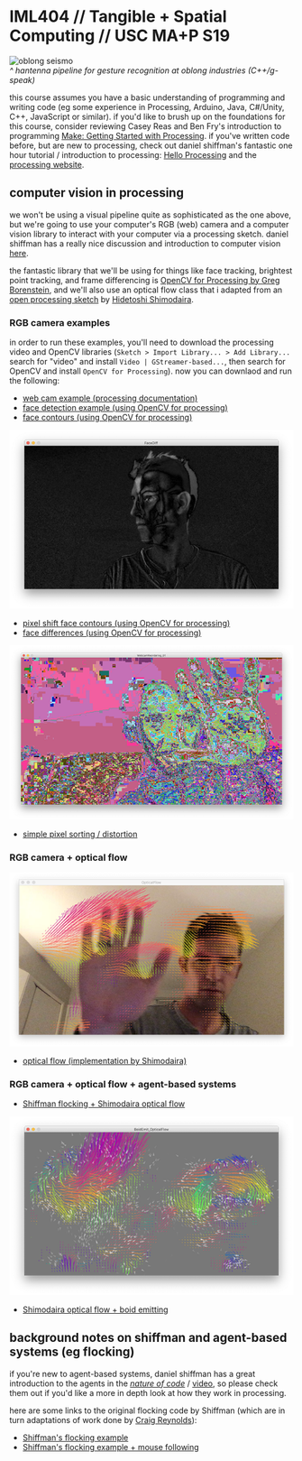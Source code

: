 # IML404 // Tangible + Spatial Computing // USC MA+P S19   

![oblong seismo](https://github.com/johnbcarpenter/USC_IML404_IMAGES/blob/master/images/seismo-gesture.gif)  
_^ hantenna pipeline for gesture recognition at oblong industries (C++/g-speak)_

this course assumes you have a basic understanding of programming and writing code (eg some experience in Processing, Arduino, Java, C#/Unity, C++, JavaScript or similar). if you'd like to brush up on the foundations for this course, consider reviewing Casey Reas and Ben Fry's introduction to programming [Make: Getting Started with Processing](http://shop.oreilly.com/product/0636920000570.do). if you've written code before, but are new to processing, check out daniel shiffman's fantastic one hour tutorial / introduction to processing: [Hello Processing](http://hello.processing.org) and the [processing website](http://processing.org).

## computer vision in processing
we won't be using a visual pipeline quite as sophisticated as the one above, but we're going to use your computer's RGB (web) camera and a computer vision library to interact with your computer via a processing sketch.  daniel shiffman has a really nice discussion and introduction to computer vision [here](https://www.youtube.com/watch?v=h8tk0hmWB44).

the fantastic library that we'll be using for things like face tracking, brightest point tracking, and frame differencing is [OpenCV for Processing by Greg Borenstein](https://github.com/atduskgreg/opencv-processing), and we'll also use an optical flow class that i adapted from an [open processing sketch](https://www.openprocessing.org/sketch/10435/) by [Hidetoshi Shimodaira](https://vimeo.com/12629933).

### RGB camera examples
in order to run these examples, you'll need to download the processing video and OpenCV libraries (`Sketch > Import Library... > Add Library...` search for "video" and install `Video | GStreamer-based...`, then search for OpenCV and install `OpenCV for Processing`).  now you can downlaod and run the following:

- [web cam example (processing documentation)](https://github.com/johnbcarpenter/USC_IML404/tree/master/RGB_CAMERA/Webcam)
- [face detection example (using OpenCV for processing)](https://github.com/johnbcarpenter/USC_IML404/tree/master/RGB_CAMERA/FaceDetection)
- [face contours (using OpenCV for processing)](https://github.com/johnbcarpenter/USC_IML404/tree/master/RGB_CAMERA/ContourUpdate)

![pixel shift / face diff](https://github.com/johnbcarpenter/USC_IML404_IMAGES/blob/master/images/face-diff.png)

- [pixel shift face contours (using OpenCV for processing)](https://github.com/johnbcarpenter/USC_IML404/tree/master/RGB_CAMERA/ContourUpdateDistort)
- [face differences (using OpenCV for processing)](https://github.com/johnbcarpenter/USC_IML404/tree/master/RGB_CAMERA/FaceDiff)

![simple pixel sorting](https://github.com/johnbcarpenter/USC_IML404_IMAGES/blob/master/images/pixel-sort.png)

- [simple pixel sorting / distortion](https://github.com/johnbcarpenter/USC_IML404/tree/master/RGB_CAMERA/WebcamReordering_01)
  
### RGB camera + optical flow

![optical flow](https://github.com/johnbcarpenter/USC_IML404_IMAGES/blob/master/images/optical-flow.png)

- [optical flow (implementation by Shimodaira)](https://github.com/johnbcarpenter/USC_IML404/tree/master/RGB_CAMERA/OpticalFlow)

### RGB camera + optical flow + agent-based systems
- [Shiffman flocking + Shimodaira optical flow](https://github.com/johnbcarpenter/USC_IML404/tree/master/AGENTS/Flocking_OpticalFlow) 

![optical flow + boid emitting](https://github.com/johnbcarpenter/USC_IML404_IMAGES/blob/master/images/boid-flow.png)

- [Shimodaira optical flow + boid emitting](https://github.com/johnbcarpenter/USC_IML404/tree/master/AGENTS/BoidEmit_OpticalFlow)  
  
## background notes on shiffman and agent-based systems (eg flocking)  
if you're new to agent-based systems, daniel shiffman has a great introduction to the agents in the [_nature of code_](http://natureofcode.com/book/chapter-6-autonomous-agents/) / [video](https://vimeo.com/63928274), so please check them out if you'd like a more in depth look at how they work in processing.  

here are some links to the original flocking code by Shiffman (which are in turn adaptations of work done by [Craig Reynolds](https://www.red3d.com/cwr/papers/1987/boids.html)):  
- [Shiffman's flocking example](https://github.com/shiffman/The-Nature-of-Code-Examples/tree/master/chp06_agents/NOC_6_09_Flocking)  
- [Shiffman's flocking example + mouse following](https://github.com/shiffman/The-Nature-of-Code-Examples/tree/master/chp06_agents/NOC_6_09_FlockingMouse)  
